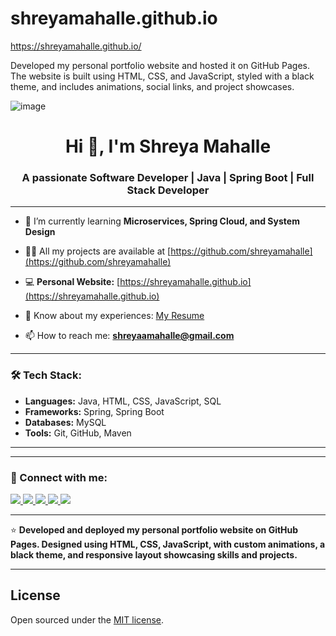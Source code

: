 # shreyamahalle.github.io
https://shreyamahalle.github.io/

Developed my personal portfolio website and hosted it on GitHub Pages. The website is built using HTML, CSS, and JavaScript, styled with a black theme, and includes animations, social links, and project showcases.

![image](https://github.com/user-attachments/assets/3f834b9e-c837-4f1d-90a3-7386db11eac5)




<h1 align="center">Hi 👋, I'm Shreya Mahalle</h1>
<h3 align="center">A passionate Software Developer | Java | Spring Boot | Full Stack Developer</h3>

---

- 🌱 I’m currently learning **Microservices, Spring Cloud, and System Design**

- 👨‍💻 All my projects are available at [https://github.com/shreyamahalle](https://github.com/shreyamahalle)

- 💻 **Personal Website:** [https://shreyamahalle.github.io](https://shreyamahalle.github.io)

- 📄 Know about my experiences: [My Resume](https://drive.google.com/file/d/1UTueDGJnSO87wNbUubMNP1L53JAokO6l/view?usp=drivesdk)

- 📫 How to reach me: **shreyaamahalle@gmail.com**

---

### 🛠️ Tech Stack:

- **Languages:** Java, HTML, CSS, JavaScript, SQL  
- **Frameworks:** Spring, Spring Boot  
- **Databases:** MySQL  
- **Tools:** Git, GitHub, Maven  

---

---

### 🔗 Connect with me:

<p align="left">
  <a href="https://github.com/shreyamahalle" target="_blank">
    <img src="https://img.shields.io/badge/GitHub-181717?style=for-the-badge&logo=github&logoColor=white" />
  </a>
  <a href="https://www.linkedin.com/in/shreya-mahalle-254657176/" target="_blank">
    <img src="https://img.shields.io/badge/LinkedIn-0A66C2?style=for-the-badge&logo=linkedin&logoColor=white" />
  </a>
  <a href="https://x.com/shreyamahalle" target="_blank">
    <img src="https://img.shields.io/badge/X-000000?style=for-the-badge&logo=X&logoColor=white" />
  </a>
  <a href="https://www.instagram.com/shreyamahalle/" target="_blank">
    <img src="https://img.shields.io/badge/Instagram-E4405F?style=for-the-badge&logo=instagram&logoColor=white" />
  </a>
  <a href="https://www.facebook.com/shreyamahalle1/" target="_blank">
    <img src="https://img.shields.io/badge/Facebook-1877F2?style=for-the-badge&logo=facebook&logoColor=white" />
  </a>
</p>

---

⭐️ **Developed and deployed my personal portfolio website on GitHub Pages. Designed using HTML, CSS, JavaScript, with custom animations, a black theme, and responsive layout showcasing skills and projects.**

---



## License

Open sourced under the [MIT license](LICENSE.md).


